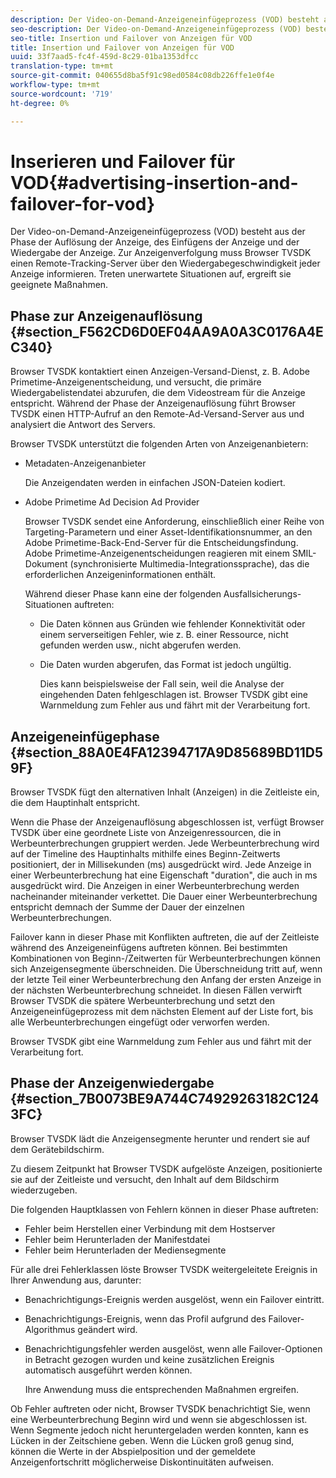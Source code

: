 ```yaml
---
description: Der Video-on-Demand-Anzeigeneinfügeprozess (VOD) besteht aus der Phase der Auflösung der Anzeige, des Einfügens der Anzeige und der Wiedergabe der Anzeige. Zur Anzeigenverfolgung muss Browser TVSDK einen Remote-Tracking-Server über den Wiedergabegeschwindigkeit jeder Anzeige informieren. Treten unerwartete Situationen auf, ergreift sie geeignete Maßnahmen.
seo-description: Der Video-on-Demand-Anzeigeneinfügeprozess (VOD) besteht aus der Phase der Auflösung der Anzeige, des Einfügens der Anzeige und der Wiedergabe der Anzeige. Zur Anzeigenverfolgung muss Browser TVSDK einen Remote-Tracking-Server über den Wiedergabegeschwindigkeit jeder Anzeige informieren. Treten unerwartete Situationen auf, ergreift sie geeignete Maßnahmen.
seo-title: Insertion und Failover von Anzeigen für VOD
title: Insertion und Failover von Anzeigen für VOD
uuid: 33f7aad5-fc4f-459d-8c29-01ba1353dfcc
translation-type: tm+mt
source-git-commit: 040655d8ba5f91c98ed0584c08db226ffe1e0f4e
workflow-type: tm+mt
source-wordcount: '719'
ht-degree: 0%

---
```



# Inserieren und Failover für VOD{#advertising-insertion-and-failover-for-vod}

Der Video-on-Demand-Anzeigeneinfügeprozess (VOD) besteht aus der Phase der Auflösung der Anzeige, des Einfügens der Anzeige und der Wiedergabe der Anzeige. Zur Anzeigenverfolgung muss Browser TVSDK einen Remote-Tracking-Server über den Wiedergabegeschwindigkeit jeder Anzeige informieren. Treten unerwartete Situationen auf, ergreift sie geeignete Maßnahmen.

## Phase zur Anzeigenauflösung {#section_F562CD6D0EF04AA9A0A3C0176A4EC340}

Browser TVSDK kontaktiert einen Anzeigen-Versand-Dienst, z. B. Adobe Primetime-Anzeigenentscheidung, und versucht, die primäre Wiedergabelistendatei abzurufen, die dem Videostream für die Anzeige entspricht. Während der Phase der Anzeigenauflösung führt Browser TVSDK einen HTTP-Aufruf an den Remote-Ad-Versand-Server aus und analysiert die Antwort des Servers.

Browser TVSDK unterstützt die folgenden Arten von Anzeigenanbietern:

* Metadaten-Anzeigenanbieter

   Die Anzeigendaten werden in einfachen JSON-Dateien kodiert.
* Adobe Primetime Ad Decision Ad Provider

   Browser TVSDK sendet eine Anforderung, einschließlich einer Reihe von Targeting-Parametern und einer Asset-Identifikationsnummer, an den Adobe Primetime-Back-End-Server für die Entscheidungsfindung. Adobe Primetime-Anzeigenentscheidungen reagieren mit einem SMIL-Dokument (synchronisierte Multimedia-Integrationssprache), das die erforderlichen Anzeigeninformationen enthält.

   Während dieser Phase kann eine der folgenden Ausfallsicherungs-Situationen auftreten:

   * Die Daten können aus Gründen wie fehlender Konnektivität oder einem serverseitigen Fehler, wie z. B. einer Ressource, nicht gefunden werden usw., nicht abgerufen werden.
   * Die Daten wurden abgerufen, das Format ist jedoch ungültig.

      Dies kann beispielsweise der Fall sein, weil die Analyse der eingehenden Daten fehlgeschlagen ist.
   Browser TVSDK gibt eine Warnmeldung zum Fehler aus und fährt mit der Verarbeitung fort.

## Anzeigeneinfügephase {#section_88A0E4FA12394717A9D85689BD11D59F}

Browser TVSDK fügt den alternativen Inhalt (Anzeigen) in die Zeitleiste ein, die dem Hauptinhalt entspricht.

Wenn die Phase der Anzeigenauflösung abgeschlossen ist, verfügt Browser TVSDK über eine geordnete Liste von Anzeigenressourcen, die in Werbeunterbrechungen gruppiert werden. Jede Werbeunterbrechung wird auf der Timeline des Hauptinhalts mithilfe eines Beginn-Zeitwerts positioniert, der in Millisekunden (ms) ausgedrückt wird. Jede Anzeige in einer Werbeunterbrechung hat eine Eigenschaft &quot;duration&quot;, die auch in ms ausgedrückt wird. Die Anzeigen in einer Werbeunterbrechung werden nacheinander miteinander verkettet. Die Dauer einer Werbeunterbrechung entspricht demnach der Summe der Dauer der einzelnen Werbeunterbrechungen.

Failover kann in dieser Phase mit Konflikten auftreten, die auf der Zeitleiste während des Anzeigeneinfügens auftreten können. Bei bestimmten Kombinationen von Beginn-/Zeitwerten für Werbeunterbrechungen können sich Anzeigensegmente überschneiden. Die Überschneidung tritt auf, wenn der letzte Teil einer Werbeunterbrechung den Anfang der ersten Anzeige in der nächsten Werbeunterbrechung schneidet. In diesen Fällen verwirft Browser TVSDK die spätere Werbeunterbrechung und setzt den Anzeigeneinfügeprozess mit dem nächsten Element auf der Liste fort, bis alle Werbeunterbrechungen eingefügt oder verworfen werden.

Browser TVSDK gibt eine Warnmeldung zum Fehler aus und fährt mit der Verarbeitung fort.

## Phase der Anzeigenwiedergabe {#section_7B0073BE9A744C74929263182C1243FC}

Browser TVSDK lädt die Anzeigensegmente herunter und rendert sie auf dem Gerätebildschirm.

Zu diesem Zeitpunkt hat Browser TVSDK aufgelöste Anzeigen, positionierte sie auf der Zeitleiste und versucht, den Inhalt auf dem Bildschirm wiederzugeben.

Die folgenden Hauptklassen von Fehlern können in dieser Phase auftreten:

* Fehler beim Herstellen einer Verbindung mit dem Hostserver
* Fehler beim Herunterladen der Manifestdatei
* Fehler beim Herunterladen der Mediensegmente

Für alle drei Fehlerklassen löste Browser TVSDK weitergeleitete Ereignis in Ihrer Anwendung aus, darunter:

* Benachrichtigungs-Ereignis werden ausgelöst, wenn ein Failover eintritt.
* Benachrichtigungs-Ereignis, wenn das Profil aufgrund des Failover-Algorithmus geändert wird.
* Benachrichtigungsfehler werden ausgelöst, wenn alle Failover-Optionen in Betracht gezogen wurden und keine zusätzlichen Ereignis automatisch ausgeführt werden können.

   Ihre Anwendung muss die entsprechenden Maßnahmen ergreifen.

Ob Fehler auftreten oder nicht, Browser TVSDK benachrichtigt Sie, wenn eine Werbeunterbrechung Beginn wird und wenn sie abgeschlossen ist. Wenn Segmente jedoch nicht heruntergeladen werden konnten, kann es Lücken in der Zeitschiene geben. Wenn die Lücken groß genug sind, können die Werte in der Abspielposition und der gemeldete Anzeigenfortschritt möglicherweise Diskontinuitäten aufweisen.
